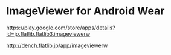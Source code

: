# ImageViewer for Android Wear


https://play.google.com/store/apps/details?id=jp.flatlib.flatlib3.imageviewerw

http://dench.flatlib.jp/app/imageviewerw

